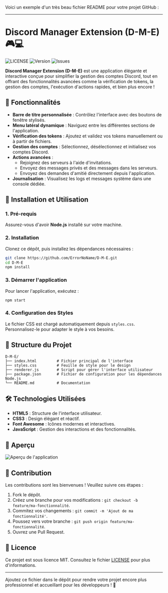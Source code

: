 Voici un exemple d'un très beau fichier README pour votre projet GitHub :

---

# Discord Manager Extension (D-M-E) 🎮💻

![LICENSE](./LICENSE)
![Version](https://img.shields.io/github/package-json/v/ErrorNoName/D-M-E)
![Issues](https://img.shields.io/github/issues/ErrorNoName/D-M-E)

**Discord Manager Extension (D-M-E)** est une application élégante et interactive conçue pour simplifier la gestion des comptes Discord, tout en offrant des fonctionnalités avancées comme la vérification de tokens, la gestion des comptes, l'exécution d'actions rapides, et bien plus encore !

## 🎨 Fonctionnalités

- **Barre de titre personnalisée** : Contrôlez l'interface avec des boutons de fenêtre stylisés.
- **Menu latéral dynamique** : Naviguez entre les différentes sections de l'application.
- **Vérification des tokens** : Ajoutez et validez vos tokens manuellement ou à partir de fichiers.
- **Gestion des comptes** : Sélectionnez, désélectionnez et initialisez vos comptes Discord.
- **Actions avancées** :
  - Rejoignez des serveurs à l'aide d'invitations.
  - Envoyez des messages privés et des messages dans les serveurs.
  - Envoyez des demandes d'amitié directement depuis l'application.
- **Journalisation** : Visualisez les logs et messages système dans une console dédiée.

## 🚀 Installation et Utilisation

### 1. Pré-requis
Assurez-vous d'avoir **Node.js** installé sur votre machine.

### 2. Installation
Clonez ce dépôt, puis installez les dépendances nécessaires :

```bash
git clone https://github.com/ErrorNoName/D-M-E.git
cd D-M-E
npm install
```

### 3. Démarrer l'application
Pour lancer l'application, exécutez :

```bash
npm start
```

### 4. Configuration des Styles
Le fichier CSS est chargé automatiquement depuis `styles.css`. Personnalisez-le pour adapter le style à vos besoins.

## 📂 Structure du Projet

```
D-M-E/
├── index.html         # Fichier principal de l'interface
├── styles.css         # Feuille de style pour le design
├── renderer.js        # Script pour gérer l'interface utilisateur
├── package.json       # Fichier de configuration pour les dépendances Node.js
└── README.md          # Documentation
```

## 🛠️ Technologies Utilisées

- **HTML5** : Structure de l'interface utilisateur.
- **CSS3** : Design élégant et réactif.
- **Font Awesome** : Icônes modernes et interactives.
- **JavaScript** : Gestion des interactions et des fonctionnalités.

## 📸 Aperçu

<img src="https://media.discordapp.net/attachments/1118076831418028082/1313078454270296114/WQvcZg4.png?ex=674ed31b&is=674d819b&hm=50f6eea914490d3e949b34a8b532b8580d6a76c5601c87653a4af93dafa60adf&=&width=943&height=628" alt="Aperçu de l'application">

## 🤝 Contribution

Les contributions sont les bienvenues ! Veuillez suivre ces étapes :

1. Fork le dépôt.
2. Créez une branche pour vos modifications : `git checkout -b feature/ma-fonctionnalité`.
3. Commitez vos changements : `git commit -m 'Ajout de ma fonctionnalité'`.
4. Poussez vers votre branche : `git push origin feature/ma-fonctionnalité`.
5. Ouvrez une Pull Request.

## 📜 Licence

Ce projet est sous licence MIT. Consultez le fichier [LICENSE](./LICENSE) pour plus d'informations.

---

Ajoutez ce fichier dans le dépôt pour rendre votre projet encore plus professionnel et accueillant pour les développeurs ! 🎉
